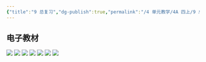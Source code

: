 ```yaml
---
{"title":"9 总复习","dg-publish":true,"permalink":"/4 单元教学/4A 四上/9 总复习/","dgPassFrontmatter":true,"noteIcon":""}
---
```



## 电子教材

<p class="grid-4">
	<img loading="lazy" decoding="async" src="https://book.pep.com.cn/1221001401141/files/mobile/115.jpg">
	<img loading="lazy" decoding="async" src="https://book.pep.com.cn/1221001401141/files/mobile/116.jpg">
	<img loading="lazy" decoding="async" src="https://book.pep.com.cn/1221001401141/files/mobile/117.jpg">
	<img loading="lazy" decoding="async" src="https://book.pep.com.cn/1221001401141/files/mobile/118.jpg">
	<img loading="lazy" decoding="async" src="https://book.pep.com.cn/1221001401141/files/mobile/119.jpg">
	<img loading="lazy" decoding="async" src="https://book.pep.com.cn/1221001401141/files/mobile/120.jpg">
	<img loading="lazy" decoding="async" src="https://book.pep.com.cn/1221001401141/files/mobile/121.jpg">
</p>
